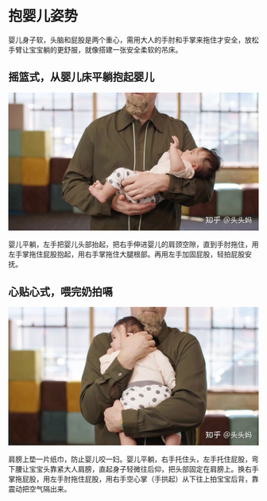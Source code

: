 # 抱婴儿姿势

婴儿身子软，头脑和屁股是两个重心，需用大人的手肘和手掌来拖住才安全，放松手臂让宝宝躺的更舒服，就像搭建一张安全柔软的吊床。

## 摇篮式，从婴儿床平躺抱起婴儿
![cradle.jpeg](https://raw.githubusercontent.com/xiaofeng1986/git-img-repo/master/articles/2020/20200103-cradle.jpeg)

婴儿平躺，左手把婴儿头部抬起，把右手伸进婴儿的肩颈空隙，直到手肘拖住，用左手掌拖住屁股抱起，用右手掌拖住大腿根部。再用左手加固屁股，轻拍屁股安抚。

## 心贴心式，喂完奶拍嗝
![heart.jpg](https://raw.githubusercontent.com/xiaofeng1986/git-img-repo/master/articles/2020/20200103-heart.jpeg)

肩膀上垫一片纸巾，防止婴儿咬一妇。婴儿平躺，右手托住头，左手托住屁股，弯下腰让宝宝头靠紧大人肩膀，直起身子轻微往后仰，把头部固定在肩膀上。换右手掌拖屁股，用左手肘拖住屁股，用右手空心掌（手拱起）从下往上拍宝宝后背，靠震动把空气隔出来。
